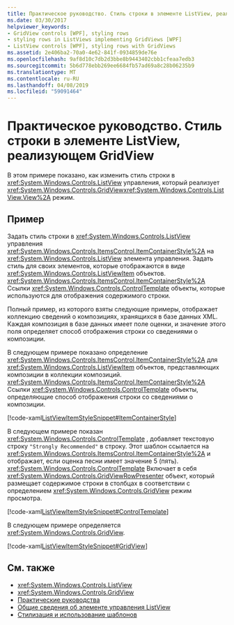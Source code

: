 ```yaml
---
title: Практическое руководство. Стиль строки в элементе ListView, реализующем GridView
ms.date: 03/30/2017
helpviewer_keywords:
- GridView controls [WPF], styling rows
- styling rows in ListViews implementing GridViews [WPF]
- ListView controls [WPF], styling rows with GridViews
ms.assetid: 2e406ba2-70a0-4e62-841f-0934859de76e
ms.openlocfilehash: 9af8d10c7db2d3bbe8b9443402cbb1cfeaa7edb3
ms.sourcegitcommit: 5b6d778ebb269ee6684fb57ad69a8c28b06235b9
ms.translationtype: MT
ms.contentlocale: ru-RU
ms.lasthandoff: 04/08/2019
ms.locfileid: "59091464"
---
```

# <a name="how-to-style-a-row-in-a-listview-that-implements-a-gridview"></a>Практическое руководство. Стиль строки в элементе ListView, реализующем GridView
В этом примере показано, как изменить стиль строки в <xref:System.Windows.Controls.ListView> управления, который реализует <xref:System.Windows.Controls.GridView><xref:System.Windows.Controls.ListView.View%2A> режим.  
  
## <a name="example"></a>Пример  
 Задать стиль строки в <xref:System.Windows.Controls.ListView> управления <xref:System.Windows.Controls.ItemsControl.ItemContainerStyle%2A> на <xref:System.Windows.Controls.ListView> элемента управления. Задать стиль для своих элементов, которые отображаются в виде <xref:System.Windows.Controls.ListViewItem> объектов. <xref:System.Windows.Controls.ItemsControl.ItemContainerStyle%2A> Ссылки <xref:System.Windows.Controls.ControlTemplate> объекты, которые используются для отображения содержимого строки.  
  
 Полный пример, из которого взяты следующие примеры, отображает коллекцию сведений о композициях, хранящихся в базе данных XML. Каждая композиция в базе данных имеет поле оценки, и значение этого поля определяет способ отображения строки со сведениями о композиции.  
  
 В следующем примере показано определение <xref:System.Windows.Controls.ItemsControl.ItemContainerStyle%2A> для <xref:System.Windows.Controls.ListViewItem> объектов, представляющих композиции в коллекции композиций. <xref:System.Windows.Controls.ItemsControl.ItemContainerStyle%2A> Ссылки <xref:System.Windows.Controls.ControlTemplate> объекты, определяющие способ отображения строки со сведениями о композиции.  
  
 [!code-xaml[ListViewItemStyleSnippet#ItemContainerStyle](~/samples/snippets/csharp/VS_Snippets_Wpf/ListViewItemStyleSnippet/CS/Window1.xaml#itemcontainerstyle)]  
  
 В следующем примере показан <xref:System.Windows.Controls.ControlTemplate> , добавляет текстовую строку `"Strongly Recommended"` в строку. Этот шаблон ссылается на <xref:System.Windows.Controls.ItemsControl.ItemContainerStyle%2A> и отображает, если оценка песни имеет значение 5 (пять). <xref:System.Windows.Controls.ControlTemplate> Включает в себя <xref:System.Windows.Controls.GridViewRowPresenter> объект, который размещает содержимое строки в столбцах в соответствии с определением <xref:System.Windows.Controls.GridView> режим просмотра.  
  
 [!code-xaml[ListViewItemStyleSnippet#ControlTemplate](~/samples/snippets/csharp/VS_Snippets_Wpf/ListViewItemStyleSnippet/CS/Window1.xaml#controltemplate)]  
  
 В следующем примере определяется <xref:System.Windows.Controls.GridView>.  
  
 [!code-xaml[ListViewItemStyleSnippet#GridView](~/samples/snippets/csharp/VS_Snippets_Wpf/ListViewItemStyleSnippet/CS/Window1.xaml#gridview)]  
  
## <a name="see-also"></a>См. также

- <xref:System.Windows.Controls.ListView>
- <xref:System.Windows.Controls.GridView>
- [Практические руководства](listview-how-to-topics.md)
- [Общие сведения об элементе управления ListView](listview-overview.md)
- [Стилизация и использование шаблонов](styling-and-templating.md)
